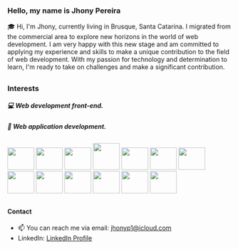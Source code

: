 ### Hello, my name is **Jhony Pereira**
:mortar_board: Hi, I'm Jhony, currently living in Brusque, Santa Catarina.
I migrated from the commercial area to explore new horizons in the world of web development. I am very happy with this new stage and am committed to applying my experience and skills to make a unique contribution to the field of web development.
With my passion for technology and determination to learn, I'm ready to take on challenges and make a significant contribution.
##



### Interests
##### :computer: Web development front-end.
##### :iphone: Web application development.

##

<div style="display: inline-block;"> 
  <img src="https://cdn.jsdelivr.net/gh/devicons/devicon/icons/html5/html5-original-wordmark.svg" height="50px" width="60px">
  <img src="https://cdn.jsdelivr.net/gh/devicons/devicon/icons/css3/css3-original-wordmark.svg" height="50px" width="60px">
  <img src="https://cdn.jsdelivr.net/gh/devicons/devicon/icons/javascript/javascript-original.svg" height="50px" width="60px">
  <img src="https://cdn.jsdelivr.net/gh/devicons/devicon/icons/tailwindcss/tailwindcss-original.svg" height="60px" width="60px"> 
  <img src="https://cdn.jsdelivr.net/gh/devicons/devicon/icons/bootstrap/bootstrap-original.svg" height="50px" width="60px"> 
  <img src="https://cdn.jsdelivr.net/gh/devicons/devicon/icons/git/git-original.svg" height="50px" width="60px">
  <img src="https://cdn.jsdelivr.net/gh/devicons/devicon/icons/github/github-original.svg" height="50px" width="60px">
  <img src="https://cdn.jsdelivr.net/gh/devicons/devicon/icons/react/react-original-wordmark.svg" height="50px" width="60px">
  <img src="https://cdn.jsdelivr.net/gh/devicons/devicon/icons/nodejs/nodejs-original-wordmark.svg" height="50px" width="60px">
  <img src="https://cdn.jsdelivr.net/gh/devicons/devicon/icons/nextjs/nextjs-original-wordmark.svg" height="50px" width="60px">
  <img src="https://cdn.jsdelivr.net/gh/devicons/devicon/icons/typescript/typescript-plain.svg" height="50px" width="60px">
  <img src="https://cdn.jsdelivr.net/gh/devicons/devicon/icons/postgresql/postgresql-original.svg" height="50px" width="60px">
  <img src="https://cdn.jsdelivr.net/gh/devicons/devicon/icons/microsoftsqlserver/microsoftsqlserver-plain.svg" height="50px" width="60px">
</div>

##

#### Contact
- 📫 You can reach me via email: [jhonyp1@icloud.com](mailto:jhonyfrontend@outlook.com)
- LinkedIn: [LinkedIn Profile](https://www.linkedin.com/in/jhonypereiraduarte/)



